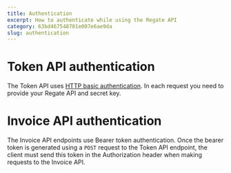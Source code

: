```yaml
---
title: Authentication
excerpt: How to authenticate while using the Regate API
category: 63bd467548701e007e6ae9da
slug: authentication
---
```


# Token API authentication

The Token API uses [HTTP basic authentication](https://en.wikipedia.org/wiki/Basic_access_authentication). In each request you need to provide your Regate API and secret key.

# Invoice API authentication

The Invoice API endpoints use Bearer token authentication. Once the bearer token is generated using a `POST` request to the Token API endpoint, the client must send this token in the Authorization header when making requests to the Invoice API.
